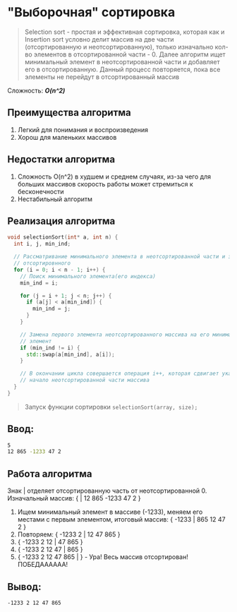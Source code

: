 # "Выборочная" сортировка

> Selection sort - простая и эффективная сортировка, которая как и Insertion sort условно делит массив на две части (отсортированную и неотсортированную), только изначально кол-во элементов в отсортированной части - 0. Далее алгоритм ищет минимальный элемент в неотсортированной части и добавляет его в отсортированную. Данный процесс повторяется, пока все элементы не перейдут в отсортированный массив

Сложность: ***O(n^2)***

## Преимущества алгоритма
1. Легкий для понимания и воспроизведения
2. Хорош для маленьких массивов

## Недостатки алгоритма
1. Сложность O(n^2) в худшем и среднем случаях, из-за чего для больших массивов скорость работы может стремиться к бесконечности
2. Нестабильный алгоритм

## Реализация алгоритма

```cpp
void selectionSort(int* a, int n) {
  int i, j, min_ind;

  // Рассматривание минимального элемента в неотсортированной части и заполнение
  // отсортировнного
  for (i = 0; i < n - 1; i++) {
    // Поиск минимального элемента(его индекса)
    min_ind = i;

    for (j = i + 1; j < n; j++) {
      if (a[j] < a[min_ind]) {
        min_ind = j;
      }
    }

    // Замена первого элемента неотсортированного массива на его минимальный
    // элемент
    if (min_ind != i) {
      std::swap(a[min_ind], a[i]);
    }

    // В окончании цикла совершается операция i++, которая сдвигает указатель на
    // начало неотсортированной части массива
  }
}
```

> Запуск функции сортировки `selectionSort(array, size);`


## Ввод:
```bash 
5
12 865 -1233 47 2
```

## Работа алгоритма
Знак | отделяет отсортированную часть от неотсортированной
0. Изначальный массив: { | 12 865 -1233 47 2 }
1. Ищем минимальный элемент в массиве (-1233), меняем его местами с первым элементом, итоговый массив: { -1233 | 865 12 47 2 }
2. Повторяем: { -1233 2 | 12 47 865 }
3. { -1233 2 12 | 47 865 }
4. { -1233 2 12 47 | 865 }
5. { -1233 2 12 47 865 | } - Ура! Весь массив отсортирован! ПОБЕДАААААА!

## Вывод:
```bash
-1233 2 12 47 865
```
